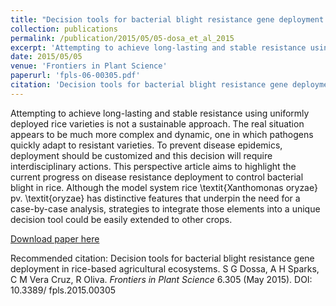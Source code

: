 ```yaml
---
title: "Decision tools for bacterial blight resistance gene deployment in rice-based agricultural ecosystems"
collection: publications
permalink: /publication/2015/05/05-dosa_et_al_2015
excerpt: 'Attempting to achieve long-lasting and stable resistance using uniformly deployed rice varieties is not a sustainable approach. The real situation appears to be much more complex and dynamic, one in which pathogens quickly adapt to resistant varieties. To prevent disease epidemics, deployment should be customized and this decision will require interdisciplinary actions. This perspective article aims to highlight the current progress on disease resistance deployment to control bacterial blight in rice. Although the model system rice \textit{Xanthomonas oryzae} pv. \textit{oryzae} has distinctive features that underpin the need for a case-by-case analysis, strategies to integrate those elements into a unique decision tool could be easily extended to other crops.'
date: 2015/05/05
venue: 'Frontiers in Plant Science'
paperurl: 'fpls-06-00305.pdf'
citation: 'Decision tools for bacterial blight resistance gene deployment in rice-based agricultural ecosystems. S G Dossa, A H Sparks, C M Vera Cruz, R Oliva. <i>Frontiers in Plant Science</i> 6.305 (May 2015). DOI: 10.3389/ fpls.2015.00305'
---
```

Attempting to achieve long-lasting and stable resistance using uniformly deployed rice varieties is not a sustainable approach. The real situation appears to be much more complex and dynamic, one in which pathogens quickly adapt to resistant varieties. To prevent disease epidemics, deployment should be customized and this decision will require interdisciplinary actions. This perspective article aims to highlight the current progress on disease resistance deployment to control bacterial blight in rice. Although the model system rice \textit{Xanthomonas oryzae} pv. \textit{oryzae} has distinctive features that underpin the need for a case-by-case analysis, strategies to integrate those elements into a unique decision tool could be easily extended to other crops.

[Download paper here](fpls-06-00305.pdf)

Recommended citation: Decision tools for bacterial blight resistance gene deployment in rice-based agricultural ecosystems. S G Dossa, A H Sparks, C M Vera Cruz, R Oliva. <i>Frontiers in Plant Science</i> 6.305 (May 2015). DOI: 10.3389/ fpls.2015.00305